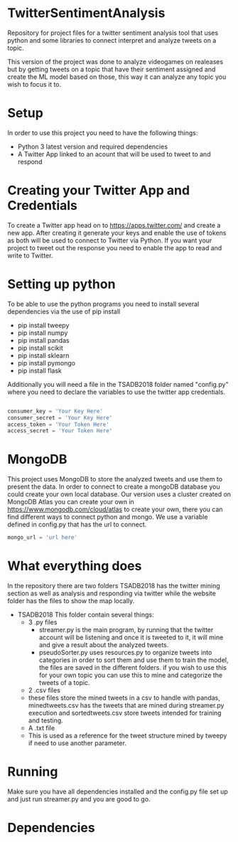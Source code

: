 # TwitterSentimentAnalysis
Repository for project files for a twitter sentiment analysis tool that uses python and some libraries to connect interpret and analyze tweets on a topic. 

This version of the project was done to analyze videogames on realeases but by getting tweets on a topic that have their sentiment assigned and create the ML model based on those, this way it can analyze any topic you wish to focus it to.

# Setup
In order to use this project you need to have the following things:

  * Python 3 latest version and required dependencies
  * A Twitter App linked to an acount that will be used to tweet to and respond

# Creating your Twitter App and Credentials
To create a Twitter app head on to https://apps.twitter.com/ and create a new app. After creating it generate your keys and enable the use of tokens as both will be used to connect to Twitter via Python. If you want your project to tweet out the response you need to enable the app to read and write to Twitter.

# Setting up python
To be able to use the python programs you need to install several dependencies via the use of pip install
  + pip install tweepy
  + pip install numpy
  + pip install pandas
  + pip install scikit
  + pip install sklearn
  + pip install pymongo
  + pip install flask
  
Additionally you will need a file in the TSADB2018 folder named "config.py" where you need to declare the variables to use the twitter app credentials.

```python

consumer_key = 'Your Key Here'
consumer_secret = 'Your Key Here'
access_token = 'Your Token Here'
access_secret = 'Your Token Here'

```

# MongoDB
This project uses MongoDB to store the analyzed tweets and use them to present the data. In order to connect to create a mongoDB database you could create your own local database. Our version uses a cluster created on MongoDB Atlas you can create your own in https://www.mongodb.com/cloud/atlas to create your own, there you can find different ways to connect python and mongo. We use a variable defined in config.py that has the url to connect.

```python
mongo_url = 'url here'
```

# What everything does
In the repository there are two folders TSADB2018 has the twitter mining section as well as analysis and responding via twitter while the website folder has the files to show the map locally.

+ TSADB2018
  This folder contain several things:
  * 3 .py files
    - streamer.py is the main program, by running that the twitter account will be listening and once it is tweeted to it, it will mine and give a result about the analyzed tweets.
    - pseudoSorter.py uses resources.py to organize tweets into categories in order to sort them and use them to train the model, the files are saved in the different folders. if you wish to use this for your own topic you can use this to mine and categorize the tweets of a topic.
   * 2 .csv files
    - these files store the mined tweets in a csv to handle with pandas, minedtweets.csv has the tweets that are mined during streamer.py execution and sortedtweets.csv store tweets intended for training and testing.
   * A .txt file
    - This is used as a reference for the tweet structure mined by tweepy if need to use another parameter.
    
# Running
Make sure you have all dependencies installed and the config.py file set up and just run streamer.py and you are good to go.

# Dependencies
